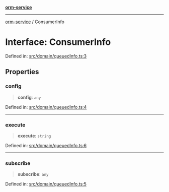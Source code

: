 [**orm-service**](../README.md)

***

[orm-service](../globals.md) / ConsumerInfo

# Interface: ConsumerInfo

Defined in: [src/domain/queuedInfo.ts:3](https://github.com/lambda-orm/lambdaorm-svc/blob/b85161d80fb94d76aed52272905d40acde9ea6fd/src/domain/queuedInfo.ts#L3)

## Properties

### config

> **config**: `any`

Defined in: [src/domain/queuedInfo.ts:4](https://github.com/lambda-orm/lambdaorm-svc/blob/b85161d80fb94d76aed52272905d40acde9ea6fd/src/domain/queuedInfo.ts#L4)

***

### execute

> **execute**: `string`

Defined in: [src/domain/queuedInfo.ts:6](https://github.com/lambda-orm/lambdaorm-svc/blob/b85161d80fb94d76aed52272905d40acde9ea6fd/src/domain/queuedInfo.ts#L6)

***

### subscribe

> **subscribe**: `any`

Defined in: [src/domain/queuedInfo.ts:5](https://github.com/lambda-orm/lambdaorm-svc/blob/b85161d80fb94d76aed52272905d40acde9ea6fd/src/domain/queuedInfo.ts#L5)
